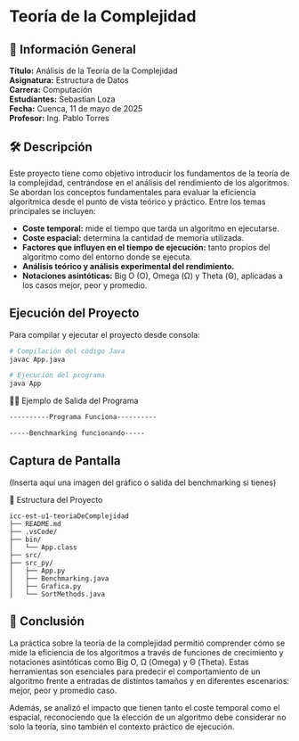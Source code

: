 # Teoría de la Complejidad

## 📌 Información General

**Título:** Análisis de la Teoría de la Complejidad  
**Asignatura:** Estructura de Datos  
**Carrera:** Computación  
**Estudiantes:** Sebastian Loza        
**Fecha:** Cuenca, 11 de mayo de 2025  
**Profesor:** Ing. Pablo Torres



## 🛠️ Descripción

Este proyecto tiene como objetivo introducir los fundamentos de la teoría de la complejidad, centrándose en el análisis del rendimiento de los algoritmos. Se abordan los conceptos fundamentales para evaluar la eficiencia algorítmica desde el punto de vista teórico y práctico. Entre los temas principales se incluyen:

- **Coste temporal:** mide el tiempo que tarda un algoritmo en ejecutarse.
- **Coste espacial:** determina la cantidad de memoria utilizada.
- **Factores que influyen en el tiempo de ejecución:** tanto propios del algoritmo como del entorno donde se ejecuta.
- **Análisis teórico y análisis experimental del rendimiento.**
- **Notaciones asintóticas:** Big O (O), Omega (Ω) y Theta (Θ), aplicadas a los casos mejor, peor y promedio.



## Ejecución del Proyecto

Para compilar y ejecutar el proyecto desde consola:

```bash
# Compilación del código Java
javac App.java

# Ejecución del programa
java App
```

🧑‍💻 Ejemplo de Salida del Programa
```bash
----------Programa Funciona----------

-----Benchmarking funcionando-----
```
##  Captura de Pantalla

(Inserta aquí una imagen del gráfico o salida del benchmarking si tienes)

📁 Estructura del Proyecto
```plaintext
icc-est-u1-teoriaDeComplejidad
├── README.md
├── .vsCode/
├── bin/
│   └── App.class
├── src/
├── src_py/
│   ├── App.py
│   ├── Benchmarking.java
│   ├── Grafica.py
│   └── SortMethods.java
```

## 🧠 Conclusión

La práctica sobre la teoría de la complejidad permitió comprender cómo se mide la eficiencia de los algoritmos a través de funciones de crecimiento y notaciones asintóticas como Big O, Ω (Omega) y Θ (Theta). Estas herramientas son esenciales para predecir el comportamiento de un algoritmo frente a entradas de distintos tamaños y en diferentes escenarios: mejor, peor y promedio caso.

Además, se analizó el impacto que tienen tanto el coste temporal como el espacial, reconociendo que la elección de un algoritmo debe considerar no solo la teoría, sino también el contexto práctico de ejecución.